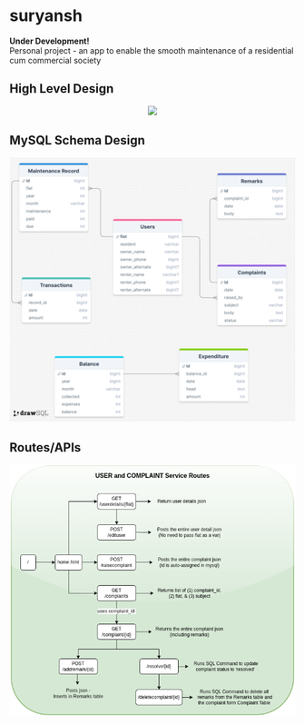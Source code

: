 # suryansh
**Under Development!** <br />
Personal project - an app to enable the smooth maintenance of a residential cum commercial society 

## High Level Design 

<p align="center">
  <img src="./img/HLD & JSON Design.png">
  <br/>
</p>

## MySQL Schema Design 

<p align="center">
  <img src="./img/SQL_Schema.png">
  <br/>
</p>

## Routes/APIs 

<p align="center">
  <img src="./img/User and Complaint Service Routes.png">
  <br/>
</p>
